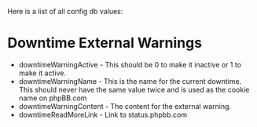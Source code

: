 Here is a list of all config db values:

# Downtime External Warnings
* downtimeWarningActive - This should be 0 to make it inactive or 1 to make it active.
* downtimeWarningName - This is the name for the current downtime. This should never have the same value twice and is used as the cookie name on phpBB.com
* downtimeWarningContent - The content for the external warning.
* downtimeReadMoreLink - Link to status.phpbb.com
